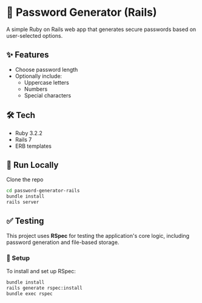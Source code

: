 # 🔐 Password Generator (Rails)

A simple Ruby on Rails web app that generates secure passwords based on user-selected options.

## ✨ Features

- Choose password length
- Optionally include:
  - Uppercase letters
  - Numbers
  - Special characters

## 🛠 Tech

- Ruby 3.2.2
- Rails 7
- ERB templates

## 🚀 Run Locally
Clone the repo
```bash
cd password-generator-rails
bundle install
rails server
```

## ✅ Testing

This project uses **RSpec** for testing the application's core logic, including password generation and file-based storage.

### 🧪 Setup

To install and set up RSpec:

```bash
bundle install
rails generate rspec:install
bundle exec rspec